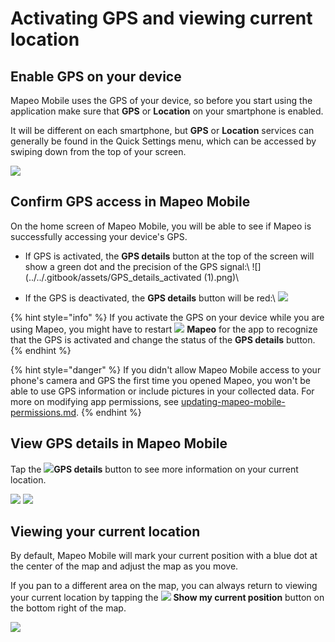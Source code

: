 # Activating GPS and viewing current location

## Enable GPS on your device

Mapeo Mobile uses the GPS of your device, so before you start using the application make sure that **GPS** or **Location** on your smartphone is enabled.

It will be different on each smartphone, but **GPS** or **Location** services can generally be found in the Quick Settings menu, which can be accessed by swiping down from the top of your screen.

![](../../.gitbook/assets/Android\_activate\_GPS\_on\_device.jpg)

## Confirm GPS access in Mapeo Mobile

On the home screen of Mapeo Mobile, you will be able to see if Mapeo is successfully accessing your device's GPS.

* If GPS is activated, the **GPS details** button at the top of the screen will show a green dot and the precision of the GPS signal:\ &#x20;![](../../.gitbook/assets/GPS\_details\_activated (1).png)\

* If the GPS is deactivated, the **GPS details** button will be red:\ &#x20;![](../../.gitbook/assets/GPS\_details\_activated.png)

{% hint style="info" %}
If you activate the GPS on your device while you are using Mapeo, you might have to restart ![](../../.gitbook/assets/Mapeo\_Mobile.png) **Mapeo** for the app to recognize that the GPS is activated and change the status of the **GPS details** button.
{% endhint %}

{% hint style="danger" %}
If you didn't allow Mapeo Mobile access to your phone's camera and GPS the first time you opened Mapeo, you won't be able to use GPS information or include pictures in your collected data. For more on modifying app permissions, see [updating-mapeo-mobile-permissions.md](../troubleshooting/updating-mapeo-mobile-permissions.md "mention").
{% endhint %}

## View GPS details in Mapeo Mobile

Tap the ![](../../.gitbook/assets/GPS\_button\_activated.png)**GPS details** button to see more information on your current location.

![](../../.gitbook/assets/Homescreen-GPS\_button.jpg)  ![](../../.gitbook/assets/GPS\_details\_screen.jpg)

&#x20;

## Viewing your current location

By default, Mapeo Mobile will mark your current position with a blue dot at the center of the map and adjust the map as you move.

If you pan to a different area on the map, you can always return to viewing your current location by tapping the ![](../../.gitbook/assets/app-icons\_show-current-location.png) **Show my current position** button on the bottom right of the map.

![](../../.gitbook/assets/Mm\_show\_current\_location\_button.jpg)


